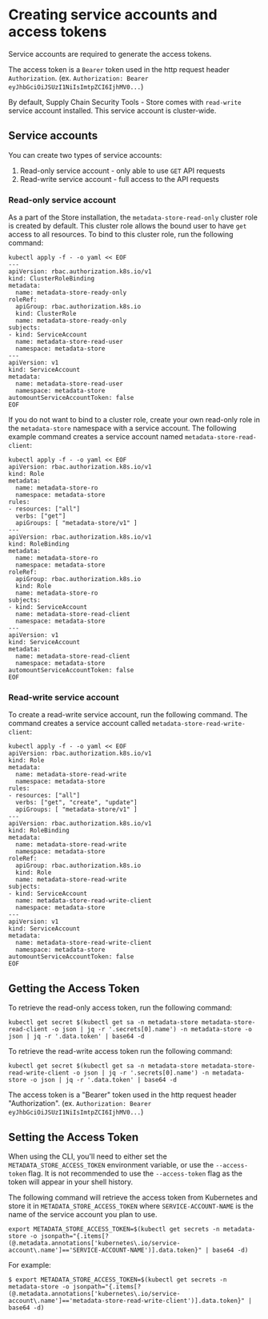 # Creating service accounts and access tokens

Service accounts are required to generate the access tokens.  

The access token is a `Bearer` token used in the http request header `Authorization`. (ex. `Authorization: Bearer eyJhbGciOiJSUzI1NiIsImtpZCI6IjhMV0...`)

By default, Supply Chain Security Tools - Store comes with `read-write` service account installed.
This service account is cluster-wide.

## Service accounts

You can create two types of service accounts:

1. Read-only service account - only able to use `GET` API requests
1. Read-write service account - full access to the API requests

### Read-only service account

As a part of the Store installation, the `metadata-store-read-only` cluster role is created by default. This cluster role allows the bound user to have `get` access to all resources. To bind to this cluster role, run the following command:

```
kubectl apply -f - -o yaml << EOF
---
apiVersion: rbac.authorization.k8s.io/v1
kind: ClusterRoleBinding
metadata:
  name: metadata-store-ready-only
roleRef:
  apiGroup: rbac.authorization.k8s.io
  kind: ClusterRole
  name: metadata-store-ready-only
subjects:
- kind: ServiceAccount
  name: metadata-store-read-user
  namespace: metadata-store
---
apiVersion: v1
kind: ServiceAccount
metadata:
  name: metadata-store-read-user
  namespace: metadata-store
automountServiceAccountToken: false
EOF
```

If you do not want to bind to a cluster role, create your own read-only role in the `metadata-store` namespace with a service account. The following example command creates a service account named `metadata-store-read-client`:

```
kubectl apply -f - -o yaml << EOF
apiVersion: rbac.authorization.k8s.io/v1
kind: Role
metadata:
  name: metadata-store-ro
  namespace: metadata-store
rules:
- resources: ["all"]
  verbs: ["get"]
  apiGroups: [ "metadata-store/v1" ]
---
apiVersion: rbac.authorization.k8s.io/v1
kind: RoleBinding
metadata:
  name: metadata-store-ro
  namespace: metadata-store
roleRef:
  apiGroup: rbac.authorization.k8s.io
  kind: Role
  name: metadata-store-ro
subjects:
- kind: ServiceAccount
  name: metadata-store-read-client
  namespace: metadata-store
---
apiVersion: v1
kind: ServiceAccount
metadata:
  name: metadata-store-read-client
  namespace: metadata-store
automountServiceAccountToken: false
EOF
```

### Read-write service account

To create a read-write service account, run the following command. The command creates a service account called `metadata-store-read-write-client`:

```
kubectl apply -f - -o yaml << EOF
apiVersion: rbac.authorization.k8s.io/v1
kind: Role
metadata:
  name: metadata-store-read-write
  namespace: metadata-store
rules:
- resources: ["all"]
  verbs: ["get", "create", "update"]
  apiGroups: [ "metadata-store/v1" ]
---
apiVersion: rbac.authorization.k8s.io/v1
kind: RoleBinding
metadata:
  name: metadata-store-read-write
  namespace: metadata-store
roleRef:
  apiGroup: rbac.authorization.k8s.io
  kind: Role
  name: metadata-store-read-write
subjects:
- kind: ServiceAccount
  name: metadata-store-read-write-client
  namespace: metadata-store
---
apiVersion: v1
kind: ServiceAccount
metadata:
  name: metadata-store-read-write-client
  namespace: metadata-store
automountServiceAccountToken: false
EOF
```

## Getting the Access Token
To retrieve the read-only access token, run the following command:

```
kubectl get secret $(kubectl get sa -n metadata-store metadata-store-read-client -o json | jq -r '.secrets[0].name') -n metadata-store -o json | jq -r '.data.token' | base64 -d
```

To retrieve the read-write access token run the following command:

```
kubectl get secret $(kubectl get sa -n metadata-store metadata-store-read-write-client -o json | jq -r '.secrets[0].name') -n metadata-store -o json | jq -r '.data.token' | base64 -d
```

The access token is a "Bearer" token used in the http request header "Authorization". (ex. `Authorization: Bearer eyJhbGciOiJSUzI1NiIsImtpZCI6IjhMV0...`)

## <a id='set-access-token'></a> Setting the Access Token

When using the CLI, you'll need to either set the `METADATA_STORE_ACCESS_TOKEN` environment variable, or use the `--access-token` flag. It is not recommended to use the `--access-token` flag as the token will appear in your shell history.

The following command will retrieve the access token from Kubernetes and store it in `METADATA_STORE_ACCESS_TOKEN` where `SERVICE-ACCOUNT-NAME` is the name of the service account you plan to use.  

```
export METADATA_STORE_ACCESS_TOKEN=$(kubectl get secrets -n metadata-store -o jsonpath="{.items[?(@.metadata.annotations['kubernetes\.io/service-account\.name']=='SERVICE-ACCOUNT-NAME')].data.token}" | base64 -d)
```

For example:

```
$ export METADATA_STORE_ACCESS_TOKEN=$(kubectl get secrets -n metadata-store -o jsonpath="{.items[?(@.metadata.annotations['kubernetes\.io/service-account\.name']=='metadata-store-read-write-client')].data.token}" | base64 -d)
```
